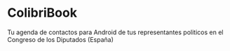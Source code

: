 ColibriBook
===========

Tu agenda de contactos para Android de tus representantes politicos  en el Congreso de los Diputados (España)
